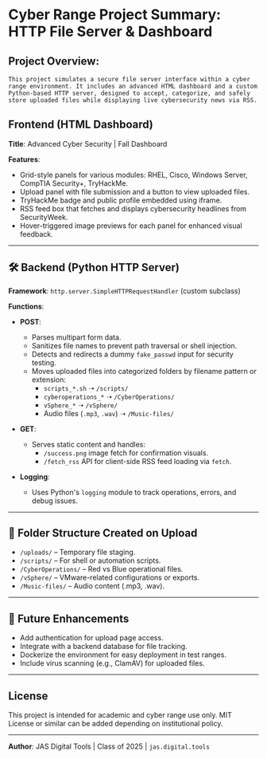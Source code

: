 # Cyber Range Project Summary: HTTP File Server & Dashboard

## Project Overview:

```PlainText
This project simulates a secure file server interface within a cyber range environment. It includes an advanced HTML dashboard and a custom Python-based HTTP server, designed to accept, categorize, and safely store uploaded files while displaying live cybersecurity news via RSS.
```

## Frontend (HTML Dashboard)

**Title**: Advanced Cyber Security | Fall Dashboard

**Features**:

- Grid-style panels for various modules: RHEL, Cisco, Windows Server, CompTIA Security+, TryHackMe.
- Upload panel with file submission and a button to view uploaded files.
- TryHackMe badge and public profile embedded using iframe.
- RSS feed box that fetches and displays cybersecurity headlines from SecurityWeek.
- Hover-triggered image previews for each panel for enhanced visual feedback.

---

## 🛠️ Backend (Python HTTP Server)

**Framework**: `http.server.SimpleHTTPRequestHandler` (custom subclass)

**Functions**:

- **POST**:
  - Parses multipart form data.
  - Sanitizes file names to prevent path traversal or shell injection.
  - Detects and redirects a dummy `fake_passwd` input for security testing.
  - Moves uploaded files into categorized folders by filename pattern or extension:
    - `scripts_*.sh` ➝ `/scripts/`
    - `cyberoperations_*` ➝ `/CyberOperations/`
    - `vSphere_*` ➝ `/vSphere/`
    - Audio files (`.mp3`, `.wav`) ➝ `/Music-files/`

- **GET**:
  - Serves static content and handles:
    - `/success.png` image fetch for confirmation visuals.
    - `/fetch_rss` API for client-side RSS feed loading via `fetch`.

- **Logging**:
  - Uses Python's `logging` module to track operations, errors, and debug issues.

---

## 📂 Folder Structure Created on Upload

- `/uploads/` – Temporary file staging.
- `/scripts/` – For shell or automation scripts.
- `/CyberOperations/` – Red vs Blue operational files.
- `/vSphere/` – VMware-related configurations or exports.
- `/Music-files/` – Audio content (.mp3, .wav).

---

## 🚀 Future Enhancements

- Add authentication for upload page access.
- Integrate with a backend database for file tracking.
- Dockerize the environment for easy deployment in test ranges.
- Include virus scanning (e.g., ClamAV) for uploaded files.

---

## License

This project is intended for academic and cyber range use only. MIT License or similar can be added depending on institutional policy.

---

**Author**: JAS Digital Tools | Class of 2025 | `jas.digital.tools`
